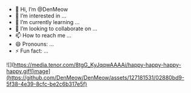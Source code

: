 - 👋 Hi, I’m @DenMeow
- 👀 I’m interested in ...
- 🌱 I’m currently learning ...
- 💞️ I’m looking to collaborate on ...
- 📫 How to reach me ...
- 😄 Pronouns: ...
- ⚡ Fun fact: ...

![](https://media.tenor.com/8tgG_KyJqqwAAAAi/happy-happy-happy-happy.gif![image](https://github.com/DenMeow/DenMeow/assets/127181531/02880bd9-5f38-4e39-8cfc-be2c6b317e5f)
